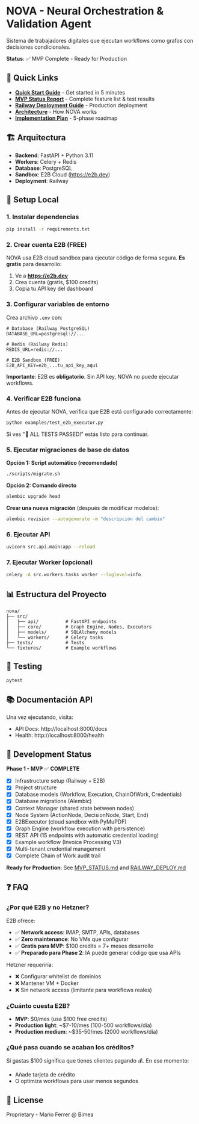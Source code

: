 # NOVA - Neural Orchestration & Validation Agent

Sistema de trabajadores digitales que ejecutan workflows como grafos con decisiones condicionales.

**Status**: ✅ MVP Complete - Ready for Production

## 📖 Quick Links

- **[Quick Start Guide](QUICKSTART.md)** - Get started in 5 minutes
- **[MVP Status Report](MVP_STATUS.md)** - Complete feature list & test results
- **[Railway Deployment Guide](RAILWAY_DEPLOY.md)** - Production deployment
- **[Architecture](../documentacion/ARQUITECTURA.md)** - How NOVA works
- **[Implementation Plan](../documentacion/PLAN-FASES.md)** - 5-phase roadmap

## 🏗️ Arquitectura

- **Backend**: FastAPI + Python 3.11
- **Workers**: Celery + Redis
- **Database**: PostgreSQL
- **Sandbox**: E2B Cloud (https://e2b.dev)
- **Deployment**: Railway

## 🚀 Setup Local

### 1. Instalar dependencias

```bash
pip install -r requirements.txt
```

### 2. Crear cuenta E2B (FREE)

NOVA usa E2B cloud sandbox para ejecutar código de forma segura. **Es gratis** para desarrollo:

1. Ve a **https://e2b.dev**
2. Crea cuenta (gratis, $100 credits)
3. Copia tu API key del dashboard

### 3. Configurar variables de entorno

Crea archivo `.env` con:

```env
# Database (Railway PostgreSQL)
DATABASE_URL=postgresql://...

# Redis (Railway Redis)
REDIS_URL=redis://...

# E2B Sandbox (FREE)
E2B_API_KEY=e2b_...tu_api_key_aqui
```

**Importante**: E2B es **obligatorio**. Sin API key, NOVA no puede ejecutar workflows.

### 4. Verificar E2B funciona

Antes de ejecutar NOVA, verifica que E2B está configurado correctamente:

```bash
python examples/test_e2b_executor.py
```

Si ves "🎉 ALL TESTS PASSED!" estás listo para continuar.

### 5. Ejecutar migraciones de base de datos

**Opción 1: Script automático (recomendado)**
```bash
./scripts/migrate.sh
```

**Opción 2: Comando directo**
```bash
alembic upgrade head
```

**Crear una nueva migración** (después de modificar modelos):
```bash
alembic revision --autogenerate -m "descripción del cambio"
```

### 6. Ejecutar API

```bash
uvicorn src.api.main:app --reload
```

### 7. Ejecutar Worker (opcional)

```bash
celery -A src.workers.tasks worker --loglevel=info
```

## 📊 Estructura del Proyecto

```
nova/
├── src/
│   ├── api/          # FastAPI endpoints
│   ├── core/         # Graph Engine, Nodes, Executors
│   ├── models/       # SQLAlchemy models
│   └── workers/      # Celery tasks
├── tests/            # Tests
└── fixtures/         # Example workflows
```

## 🧪 Testing

```bash
pytest
```

## 📚 Documentación API

Una vez ejecutando, visita:
- API Docs: http://localhost:8000/docs
- Health: http://localhost:8000/health

## 🔧 Development Status

**Phase 1 - MVP** ✅ **COMPLETE**
- [x] Infrastructure setup (Railway + E2B)
- [x] Project structure
- [x] Database models (Workflow, Execution, ChainOfWork, Credentials)
- [x] Database migrations (Alembic)
- [x] Context Manager (shared state between nodes)
- [x] Node System (ActionNode, DecisionNode, Start, End)
- [x] E2BExecutor (cloud sandbox with PyMuPDF)
- [x] Graph Engine (workflow execution with persistence)
- [x] REST API (15 endpoints with automatic credential loading)
- [x] Example workflow (Invoice Processing V3)
- [x] Multi-tenant credential management
- [x] Complete Chain of Work audit trail

**Ready for Production**: See [MVP_STATUS.md](MVP_STATUS.md) and [RAILWAY_DEPLOY.md](RAILWAY_DEPLOY.md)

## ❓ FAQ

### ¿Por qué E2B y no Hetzner?

E2B ofrece:
- ✅ **Network access**: IMAP, SMTP, APIs, databases
- ✅ **Zero maintenance**: No VMs que configurar
- ✅ **Gratis para MVP**: $100 credits = 7+ meses desarrollo
- ✅ **Preparado para Phase 2**: IA puede generar código que usa APIs

Hetzner requeriría:
- ❌ Configurar whitelist de dominios
- ❌ Mantener VM + Docker
- ❌ Sin network access (limitante para workflows reales)

### ¿Cuánto cuesta E2B?

- **MVP**: $0/mes (usa $100 free credits)
- **Production light**: ~$7-10/mes (100-500 workflows/día)
- **Production medium**: ~$35-50/mes (2000 workflows/día)

### ¿Qué pasa cuando se acaban los créditos?

Si gastas $100 significa que tienes clientes pagando 💰. En ese momento:
- Añade tarjeta de crédito
- O optimiza workflows para usar menos segundos

## 📝 License

Proprietary - Mario Ferrer @ Bimea
